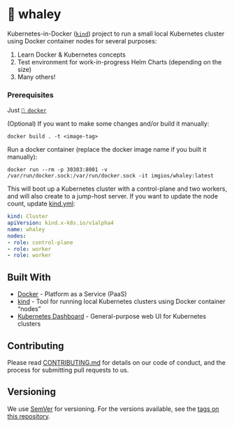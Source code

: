 # 🐋 whaley

Kubernetes-in-Docker ([`kind`](https://kind.sigs.k8s.io/)) project to run a small local Kubernetes cluster using Docker container nodes for several purposes:

1. Learn Docker & Kubernetes concepts
2. Test environment for work-in-progress Helm Charts (depending on the size)
3. Many others!

### Prerequisites

Just [`🐳 docker`](https://www.docker.com/)

(Optional) If you want to make some changes and/or build it manually:
```shell
docker build . -t <image-tag>
```

Run a docker container (replace the docker image name if you built it manually):
```shell
docker run --rm -p 30303:8001 -v /var/run/docker.sock:/var/run/docker.sock -it imgios/whaley:latest
```

This will boot up a Kubernetes cluster with a control-plane and two workers, and will also create to a jump-host server. If you want to update the node count, update [kind.yml](kind.yml):

```yaml
kind: Cluster
apiVersion: kind.x-k8s.io/v1alpha4
name: whaley
nodes:
- role: control-plane
- role: worker
- role: worker
```

## Built With

* [Docker](https://docs.docker.com/) - Platform as a Service (PaaS)
* [kind](https://kind.sigs.k8s.io/) - Tool for running local Kubernetes clusters using Docker container “nodes”
* [Kubernetes Dashboard](https://github.com/kubernetes/dashboard) - General-purpose web UI for Kubernetes clusters

## Contributing

Please read [CONTRIBUTING.md](#) for details on our code of conduct, and the process for submitting pull requests to us.

## Versioning

We use [SemVer](http://semver.org/) for versioning. For the versions available, see the [tags on this repository](https://github.com/imgios/whaley/tags).
